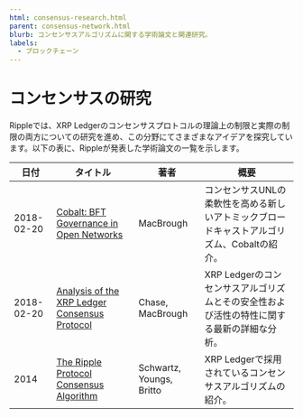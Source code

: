```yaml
---
html: consensus-research.html
parent: consensus-network.html
blurb: コンセンサスアルゴリズムに関する学術論文と関連研究。
labels:
  - ブロックチェーン
---
```

# コンセンサスの研究

Rippleでは、XRP Ledgerのコンセンサスプロトコルの理論上の制限と実際の制限の両方についての研究を進め、この分野にてさまざまなアイデアを探究しています。以下の表に、Rippleが発表した学術論文の一覧を示します。

| 日付 | タイトル | 著者 | 概要 |
|---|---|---|---|
| 2018-02-20 | [Cobalt: BFT Governance in Open Networks](https://arxiv.org/abs/1802.07240) | MacBrough | コンセンサスUNLの柔軟性を高める新しいアトミックブロードキャストアルゴリズム、Cobaltの紹介。 |
| 2018-02-20 | [Analysis of the XRP Ledger Consensus Protocol](https://arxiv.org/abs/1802.07242) | Chase, MacBrough | XRP Ledgerのコンセンサスアルゴリズムとその安全性および活性の特性に関する最新の詳細な分析。 |
| 2014 | [The Ripple Protocol Consensus Algorithm](https://ripple.com/files/ripple_consensus_whitepaper.pdf) | Schwartz, Youngs, Britto | XRP Ledgerで採用されているコンセンサスアルゴリズムの紹介。 |
